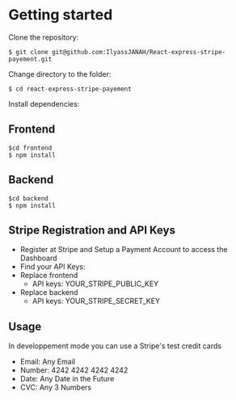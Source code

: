 Getting started
======================

Clone the repository:

```
$ git clone git@github.com:IlyassJANAH/React-express-stripe-payement.git
```
Change directory to the folder:

```
$ cd react-express-stripe-payement
```
Install dependencies:

## Frontend
```
$cd frontend
$ npm install
```
## Backend
```
$cd backend
$ npm install
```

## Stripe Registration and API Keys

* Register at Stripe and Setup a Payment Account to access the Dashboard
* Find your API Keys:
* Replace frontend
  * API keys: YOUR_STRIPE_PUBLIC_KEY
* Replace backend
  * API keys: YOUR_STRIPE_SECRET_KEY


## Usage
In developpement mode you can use a Stripe's test credit cards
* Email: Any Email
* Number: 4242 4242 4242 4242
* Date: Any Date in the Future
* CVC: Any 3 Numbers
